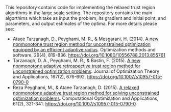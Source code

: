 This repository contains code for implementing the relaxed trust region algorithms in the large scale setting. The repository contains the main algorthims which take as input the problem, its gradient and initial point, and parameters, and output estimates of the optima.
For more details please see: 

- Ataee Tarzanagh, D., Peyghami, M. R., & Mesgarani, H. (2014). [A new nonmonotone trust region method for unconstrained optimization equipped by an efficient adaptive radius](https://doi.org/10.1080/10556788.2013.855761). Optimization methods and software, 29(4), 819-836. https://doi.org/10.1080/10556788.2013.855761
- Tarzanagh, D. A., Peyghami, M. R., & Bastin, F. (2015). [A new nonmonotone adaptive retrospective trust region method for unconstrained optimization problems](https://doi.org/10.1007/s10957-015-0790-0). Journal of Optimization Theory and Applications, 167(2), 676-692. https://doi.org/10.1007/s10957-015-0790-0
- Reza Peyghami, M., & Ataee Tarzanagh, D. (2015). [A relaxed nonmonotone adaptive trust region method for solving unconstrained optimization problems](https://doi.org/10.1007/s10589-015-9726-8). Computational Optimization and Applications, 61(2), 321-341. https://doi.org/10.1007/s10957-015-0790-0
